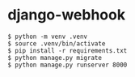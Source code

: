 # django-webhook

```
$ python -m venv .venv
$ source .venv/bin/activate
$ pip install -r requirements.txt
$ python manage.py migrate
$ python manage.py runserver 8000
```

